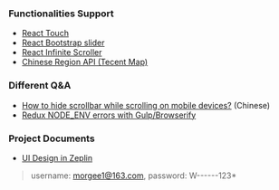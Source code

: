 ### Functionalities Support
* [React Touch](https://github.com/phil303/react-touch)
* [React Bootstrap slider](https://github.com/brownieboy/react-bootstrap-slider)
* [React Infinite Scroller](https://cassetterocks.github.io/react-infinite-scroller/)
* [Chinese Region API (Tecent Map)](http://lbs.qq.com/webservice_v1/guide-region.html)

### Different Q&A
* [How to hide scrollbar while scrolling on mobile devices?](https://segmentfault.com/q/1010000005758786) (Chinese)
* [Redux NODE_ENV errors with Gulp/Browserify](http://stackoverflow.com/questions/40881633/redux-node-env-errors-with-gulp-browserify)

### Project Documents
* [UI Design in Zeplin](https://app.zeplin.io/project.html#pid=5885d0a71a7ebf6979c44b43&sid=58878546ed924a795ded73e1)
> username: morgee1@163.com, password: W------123*
